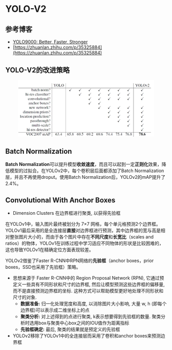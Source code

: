 # YOLO-V2

## 参考博客

* [YOLO9000: Better, Faster, Stronger](https://arxiv.org/abs/1612.08242)
* [https://zhuanlan.zhihu.com/p/35325884](https://zhuanlan.zhihu.com/p/35325884)

## YOLO-V2的改进策略

<figure><img src="../.gitbook/assets/v2-8f48ba80f887fd5b26bd4211cf740c39_720w.webp" alt=""><figcaption></figcaption></figure>

## Batch Normalization

**Batch Normalization**可以提升模型**收敛速度**，而且可以起到一定**正则化**效果，降低模型的过拟合。在YOLOv2中，每个卷积层后面都添加了Batch Normalization层，并且不再使用droput。使用Batch Normalization后，YOLOv2的mAP提升了2.4%。

## Convolutional With Anchor Boxes

* Dimension Clusters 在边界框进行聚类, 以获得先验框

在YOLOv1中，输入图片最终被划分为 7×7 网格，每个单元格预测2个边界框。YOLOv1最后采用的是全连接层**直接**对边界框进行预测，其中边界框的宽与高是相对整张图片大小的，而由于各个图片中存在**不同尺度**和**长宽比**（scales and ratios）的物体，YOLOv1在训练过程中学习适应不同物体的形状是比较困难的，这也导致YOLOv1在精确定位方面表现较差。

YOLOv2借鉴了Faster R-CNN中RPN网络的**先验框**（anchor boxes，prior boxes，SSD也采用了先验框）策略。

* 思想来源于 Faster R-CNN中的 Region Proposal Network (RPN), 它通过预定义一些具有不同形状和尺寸的边界框, 然后让模型预测这些边界框的偏移量, 而不是直接预测边界框的坐标. 这种方式可以帮助模型更好地处理不同形状和尺寸的对象.
  * **数据准备:** 归一化处理宽度和高度, 以消除图片大小影响, 大量 w, h (即每个边界框)可以表示成二维坐标上的点
  * **聚类分析:** 对上述得到的点进行聚类, k表示想要得到先验框的数量. 聚类分析时选用box与聚类中心box之间的IOU值作为距离指标
  * **先验框确定:** 最后, 聚类的结果就是预定义的先验框
* YOLOv2移除了YOLOv1中的全连接层而采用了卷积和anchor boxes来预测边界框





